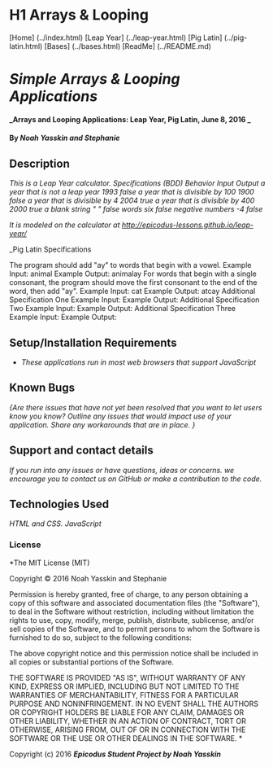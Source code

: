 # H1 Arrays & Looping

[Home] (../index.html)
[Leap Year] (../leap-year.html)
[Pig Latin] (../pig-latin.html)
[Bases] (../bases.html)
[ReadMe] (../README.md)

# _Simple Arrays & Looping Applications_

#### _Arrays and Looping Applications: Leap Year, Pig Latin, June 8, 2016 _

#### By _**Noah Yasskin and Stephanie**_

## Description

_This is a Leap Year calculator._
_Specifications (BDD)_
_Behavior                          Input Output_
_a year that is not a leap year     1993  false_
_a year that is divisible by 100    1900  false_
_a year that is divisible by 4      2004  true_
_a year that is divisible by 400    2000  true_
_a blank string                     "  "  false_
_words                              six   false_
_negative numbers                   -4    false_


_It is modeled on the calculator at http://epicodus-lessons.github.io/leap-year/_

_Pig Latin Specifications

The program should add "ay" to words that begin with a vowel.
  Example Input: animal
  Example Output: animalay
For words that begin with a single consonant, the program should move the first consonant to the end of the word, then add "ay".
  Example Input: cat
  Example Output: atcay
Additional Specification One
  Example Input:
  Example Output:
Additional Specification Two
  Example Input:
  Example Output:
Additional Specification Three
    Example Input:
    Example Output:

## Setup/Installation Requirements

* _These applications run in most web browsers that support JavaScript_

## Known Bugs

_{Are there issues that have not yet been resolved that you want to let users know you know?  Outline any issues that would impact use of your application.  Share any workarounds that are in place. }_

## Support and contact details

_If you run into any issues or have questions, ideas or concerns. we encourage you to contact us on GitHub or make a contribution to the code._

## Technologies Used

_HTML and CSS._
_JavaScript_

### License

*The MIT License (MIT)

Copyright © 2016 Noah Yasskin and Stephanie

Permission is hereby granted, free of charge, to any person obtaining a copy of this software and associated documentation files (the "Software"), to deal in the Software without restriction, including without limitation the rights to use, copy, modify, merge, publish, distribute, sublicense, and/or sell copies of the Software, and to permit persons to whom the Software is furnished to do so, subject to the following conditions:

The above copyright notice and this permission notice shall be included in all copies or substantial portions of the Software.

THE SOFTWARE IS PROVIDED "AS IS", WITHOUT WARRANTY OF ANY KIND, EXPRESS OR IMPLIED, INCLUDING BUT NOT LIMITED TO THE WARRANTIES OF MERCHANTABILITY, FITNESS FOR A PARTICULAR PURPOSE AND NONINFRINGEMENT. IN NO EVENT SHALL THE AUTHORS OR COPYRIGHT HOLDERS BE LIABLE FOR ANY CLAIM, DAMAGES OR OTHER LIABILITY, WHETHER IN AN ACTION OF CONTRACT, TORT OR OTHERWISE, ARISING FROM, OUT OF OR IN CONNECTION WITH THE SOFTWARE OR THE USE OR OTHER DEALINGS IN THE SOFTWARE.
*

Copyright (c) 2016 **_Epicodus Student Project by Noah Yasskin_**
